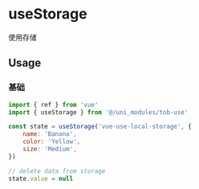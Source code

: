 # useStorage

使用存储

## Usage

### 基础

```js
import { ref } from 'vue'
import { useStorage } from '@/uni_modules/tob-use'

const state = useStorage('vue-use-local-storage', {
	name: 'Banana',
	color: 'Yellow',
	size: 'Medium',
})

// delete data from storage
state.value = null
